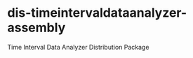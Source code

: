 dis-timeintervaldataanalyzer-assembly
=====================================

Time Interval Data Analyzer Distribution Package
